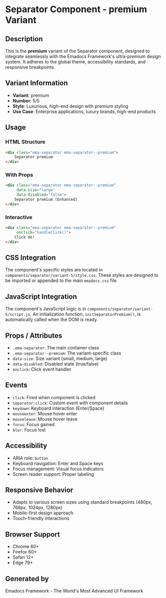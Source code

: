 # Separator Component - premium Variant

## Description
This is the **premium** variant of the Separator component, designed to integrate seamlessly with the Emadocs Framework's ultra-premium design system. It adheres to the global theme, accessibility standards, and responsive breakpoints.

## Variant Information
- **Variant**: premium
- **Number**: 5/5
- **Style**: Luxurious, high-end design with premium styling
- **Use Case**: Enterprise applications, luxury brands, high-end products

## Usage

### HTML Structure
```html
<div class="ema-separator ema-separator--premium">
    Separator premium
</div>
```

### With Props
```html
<div class="ema-separator ema-separator--premium" 
     data-size="large" 
     data-disabled="false">
    Separator premium (Enhanced)
</div>
```

### Interactive
```html
<div class="ema-separator ema-separator--premium" 
     onclick="handleClick()">
    Click me!
</div>
```

## CSS Integration
The component's specific styles are located in `components/separator/variant-5/style.css`. These styles are designed to be imported or appended to the main `emadocs.css` file.

## JavaScript Integration
The component's JavaScript logic is in `components/separator/variant-5/script.js`. An initialization function, `initSeparatorPremium()`, is automatically called when the DOM is ready.

## Props / Attributes
- `.ema-separator`: The main container class
- `.ema-separator--premium`: The variant-specific class
- `data-size`: Size variant (small, medium, large)
- `data-disabled`: Disabled state (true/false)
- `onclick`: Click event handler

## Events
- `click`: Fired when component is clicked
- `separator:click`: Custom event with component details
- `keydown`: Keyboard interaction (Enter/Space)
- `mouseenter`: Mouse hover enter
- `mouseleave`: Mouse hover leave
- `focus`: Focus gained
- `blur`: Focus lost

## Accessibility
- ARIA role: `button`
- Keyboard navigation: Enter and Space keys
- Focus management: Visual focus indicators
- Screen reader support: Proper labeling

## Responsive Behavior
- Adapts to various screen sizes using standard breakpoints (480px, 768px, 1024px, 1280px)
- Mobile-first design approach
- Touch-friendly interactions

## Browser Support
- Chrome 60+
- Firefox 60+
- Safari 12+
- Edge 79+

## Generated by
Emadocs Framework - The World's Most Advanced UI Framework
